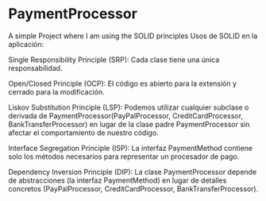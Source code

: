 # PaymentProcessor
A simple Project where I am using the SOLID principles 
Usos de SOLID en la aplicación: 

Single Responsibility Principle (SRP): Cada clase tiene una única responsabilidad.

Open/Closed Principle (OCP): El código es abierto para la extensión y cerrado para la modificación.

Liskov Substitution Principle (LSP): Podemos utilizar cualquier subclase o derivada de PaymentProcessor(PayPalProcessor, CreditCardProcessor, BankTransferProcessor) en lugar de la clase padre PaymentProcessor sin afectar el comportamiento de nuestro código.

Interface Segregation Principle (ISP): La interfaz PaymentMethod contiene solo los métodos necesarios para representar un procesador de pago.

Dependency Inversion Principle (DIP): La clase PaymentProcessor depende de abstracciones (la interfaz PaymentMethod) en lugar de detalles concretos (PayPalProcessor, CreditCardProcessor, BankTransferProcessor).
